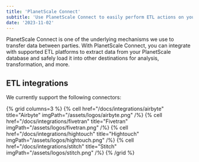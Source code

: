 ```yaml
---
title: 'PlanetScale Connect'
subtitle: 'Use PlanetScale Connect to easily perform ETL actions on your data.'
date: '2023-11-02'
---
```


PlanetScale Connect is one of the underlying mechanisms we use to transfer data between parties. With PlanetScale Connect, you can integrate with supported ETL platforms to extract data from your PlanetScale database and safely load it into other destinations for analysis, transformation, and more.

## ETL integrations

We currently support the following connectors:

{% grid columns=3 %}
{% cell href="/docs/integrations/airbyte" title="Airbyte" imgPath="/assets/logos/airbyte.png" /%}
{% cell href="/docs/integrations/fivetran" title="Fivetran" imgPath="/assets/logos/fivetran.png" /%}
{% cell href="/docs/integrations/hightouch" title="Hightouch" imgPath="/assets/logos/hightouch.png" /%}
{% cell href="/docs/integrations/stitch" title="Stitch" imgPath="/assets/logos/stitch.png" /%}
{% /grid %}
